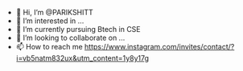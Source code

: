 - 👋 Hi, I’m @PARIKSHITT
- 👀 I’m interested in ...
- 🌱 I’m currently pursuing Btech in CSE
- 💞️ I’m looking to collaborate on ...
- 📫 How to reach me https://www.instagram.com/invites/contact/?i=vb5natm832ux&utm_content=1y8y17g

<!---
PARIKSHITT/PARIKSHITT is a ✨ special ✨ repository because its `README.md` (this file) appears on your GitHub profile.
You can click the Preview link to take a look at your changes.
--->
